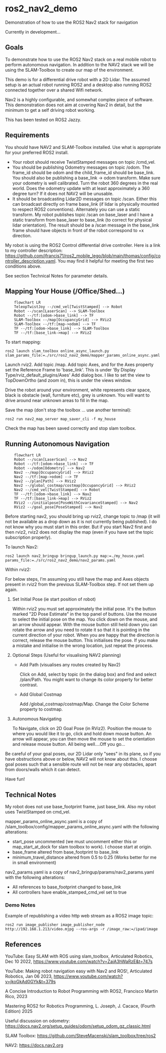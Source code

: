 # ros2_nav2_demo

Demonstration of how to use the ROS2 Nav2 stack for navigation

Currently in development...

## Goals

To demonstrate how to use the ROS2 Nav2 stack on a real mobile robot to perform autonomous navigation. In addition to the NAV2 stack we will be using the SLAM-Toolbox to create our map of the environment.

This demo is for a differential drive robot with a 2D Lidar. The assumed setup is an actual robot running ROS2 and a desktop also running ROS2 connected together over a shared Wifi network.

Nav2 is a highly configurable, and somewhat complex piece of software. This demonstration does not aim at covering Nav2 in detail, but the minimum to get a self driving robot working.

This has been tested on ROS2 Jazzy.

## Requirements

You should have NAV2 and SLAM-Toolbox installed. Use what is appropriate for your preferred ROS2 install.

* Your robot should receive TwistStamped messages on topic /cmd_vel.
* You should be publishing Odometry messages on topic /odom. The frame_id should be odom and the child_frame_id should be base_link. You should also be publishing a base_link -> odom transform. Make sure your odometry is well calibrated. Turn the robot 360 degrees in the real world. Does the odometry update with at least approximately
a 360 degree turn? If it does not NAV2 will be unusable.
* It should be broadcasting Lidar2D messages on topic /scan. Either this can broadcast directly on frame base_link (if lidar is physically mounted to respect ROS2 conventions). Alternately you can use a static transform. My robot publishes topic /scan on base_laser and I have a static transform from base_laser to base_link (to correct for physical lidar orientation). The result should be a /scan message in the base_link frame should have objects in front of the robot correspond to +x direction.

My robot is using the ROS2 Control differential drive controller. Here is a link to my controller description: https://github.com/jfrancis71/ros2_mobile_lego/blob/main/thomas/config/controller_description.yaml. You may find it helpful for meeting the first two conditions above.

See section Technical Notes for parameter details.

## Mapping Your House (/Office/Shed...)

``` mermaid
    flowchart LR
    TeleopTwistJoy --/cmd_vel[TwistStamped] --> Robot
    Robot --/scan[LaserScan] --> SLAM-Toolbox
    Robot --/tf:[odom->base_link] --> TF
    SLAM-Toolbox --/map[OccupancyGrid] --> RViz2
    SLAM-Toolbox --/tf:[map->odom] --> TF
    TF --/tf:[odom->base_link] --> SLAM-Toolbox
    TF --/tf:[base_link->map] --> RViz2
``` 

To start mapping:

```
ros2 launch slam_toolbox online_async_launch.py slam_params_file:=./src/ros2_nav2_demo/mapper_params_online_async.yaml
```

Launch rviz2. Add topic /map. Add topic Axes, and for the Axes property set the Reference Frame to 'base_link'. This is under 'By Display Type/rviz_default_plugins/Axes' Add dialog box. I like to set the view to TopDownOrtho (and zoom in), this is under the views window.

Drive the robot around your environment, white represents clear space, black is obstacle (wall, furniture etc), grey is unknown. You will want to drive around near unknown areas to fill in the map.

Save the map (don't stop the toolbox ... use another terminal):
```
ros2 run nav2_map_server map_saver_cli -f my_house
```

Check the map has been saved correctly and stop slam toolbox.

## Running Autonomous Navigation

``` mermaid
    flowchart LR
    Robot --/scan[LaserScan] --> Nav2
    Robot --/tf:[odom->base_link] --> TF
    Robot --/odom[Odometry] --> Nav2
    Nav2 --/map[OccupancyGrid] --> RViz2
    Nav2 --/tf:[map->odom] --> TF
    Nav2 --/plan[Path] --> RViz2
    Nav2 --/global_costmap/costmap[OccupancyGrid] --> RViz2
    Nav2 --/cmd_vel[TwistStamped] --> Robot
    TF --/tf:[odom->base_link] --> Nav2
    TF --/tf:[base_link->map] --> RViz2
    RViz2 --/initialpose[PoseWithCovarianceStamped] --> Nav2
    RViz2 --/goal_pose[PoseStamped] --> Nav2
``` 

Before starting nav2, you should bring up rviz2, change topic to /map (it will not be available as a drop down as it is not currently being published). I do not know why you must start in this order. But if you start Nav2 first and then rviz2, rviz2 does not display the map (even if you have set the topic subscription properly).

To launch Nav2:

```
ros2 launch nav2_bringup bringup_launch.py map:=./my_house.yaml params_file:=./src/ros2_nav2_demo/nav2_params.yaml
```

Within rviz2:

For below steps, I'm assuming you still have the map and Axes objects present in rviz2 from the previous SLAM-Toolbox step. If not set them up again.

1. Set Initial Pose (ie start position of robot)

    Within rviz2 you must set approximately the initial pose. It's the button marked "2D Pose Estimate" in the top panel of buttons. Use the mouse to select the initial pose on the map. You click down on the mouse, and an arrow should appear. With the mouse button still held down you can rotate the arrow and you need to rotate it so that it is pointing in the current direction of your robot. When you are happy that the direction is correct, release the mouse button. This initialises the pose. If you make a mistake and initialise in the wrong location, just repeat the process.

2. Optional Steps (Useful for visualising NAV2 planning)

   * Add Path (visualises any routes created by Nav2)

     Click on Add, select by topic (in the dialog box) and find and select /plan/Path. You might want to change its color property for better contrast.
     
   * Add Global Costmap

     Add /global_costmap/costmap/Map. Change the Color Scheme property to costmap.

3. Autonomous Navigating

    To Navigate, click on 2D Goal Pose (in RViz2). Position the mouse to where you would like it to go, click and hold down mouse button. An arrow will appear, you can then move the mouse to set the orientation and release mouse button. All being well....Off you go...

Be careful of your goal poses, our 2D Lidar only "sees" in its plane, so if you have obstructions above or below, NAV2 will not know about this. I choose goal poses such that a sensible route will not be near any obstacles, apart from doors/walls which it can detect.

Have fun!

## Technical Notes

My robot does not use base_footprint frame, just base_link. Also my robot uses TwistStamped on cmd_vel.

mapper_params_online_async.yaml is a copy of /slam_toolbox/config/mapper_params_online_async.yaml with the following alterations:

* start_pose uncommented (we must uncomment either this or map_start_at_dock for slam toolbox to work). I choose start at origin.
* base_frame altered from base_footprint to base_link
* minimum_travel_distance altered from 0.5 to 0.25 (Works better for me in small environment)

nav2_params.yaml is a copy of nav2_bringup/params/nav2_params.yaml with the following alterations:

* All references to base_footprint changed to base_link
* All controllers have enable_stamped_cmd_vel set to true

### Demo Notes

Example of republishing a video http web stream as a ROS2 image topic:
```
ros2 run image_publisher image_publisher_node http://192.168.1.213/video.mjpg --ros-args -r /image_raw:=/ipad/image
```

## References

YouTube: Easy SLAM with ROS using slam_toolbox, Articulated Robotics, Dec 10 2022, https://www.youtube.com/watch?v=ZaiA3hWaRzE&t=747s

YouTube: Making robot navigation easy with Nav2 and ROS!, Articulated Robotics, Jan 06 2023, https://www.youtube.com/watch?v=jkoGkAd0GYk&t=379s

A Concise Introduction to Robot Programming with ROS2, Francisco Martin Rico, 2023

Mastering ROS2 for Robotics Programming, L. Joseph, J. Cacace, (Fourth Edition) 2025

Useful discussion on odometry:
https://docs.nav2.org/setup_guides/odom/setup_odom_gz_classic.html

SLAM Toolbox:
https://github.com/SteveMacenski/slam_toolbox/tree/ros2

NAV2:
https://docs.nav2.org
